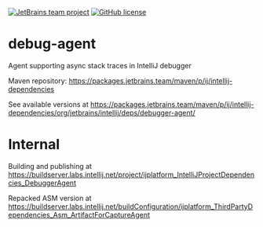 [![JetBrains team project](http://jb.gg/badges/team.svg)](https://confluence.jetbrains.com/display/ALL/JetBrains+on+GitHub)
[![GitHub license](https://img.shields.io/badge/license-Apache%20License%202.0-blue.svg?style=flat)](https://www.apache.org/licenses/LICENSE-2.0)

# debug-agent

Agent supporting async stack traces in IntelliJ debugger

Maven repository: https://packages.jetbrains.team/maven/p/ij/intellij-dependencies

See available versions at https://packages.jetbrains.team/maven/p/ij/intellij-dependencies/org/jetbrains/intellij/deps/debugger-agent/

# Internal

Building and publishing at https://buildserver.labs.intellij.net/project/ijplatform_IntelliJProjectDependencies_DebuggerAgent

Repacked ASM version at https://buildserver.labs.intellij.net/buildConfiguration/ijplatform_ThirdPartyDependencies_Asm_ArtifactForCaptureAgent
